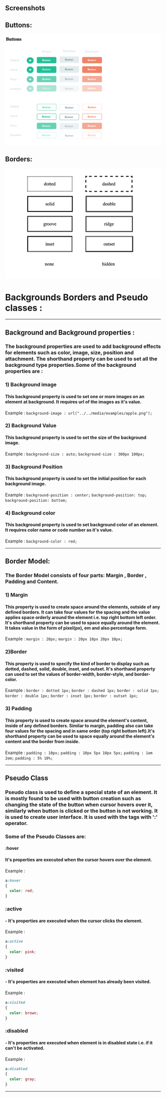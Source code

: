 ## Screenshots

## Buttons:
![App Screenshot](./buttons.png)

## Borders:
![App Screenshot](./borders.png)

# Backgrounds Borders and Pseudo classes :

---

## Background and Background properties :
###  The background properties are used to add background effects for elements such as color, image, size, position and attachment. The shorthand property can be used to set all the background type properties.Some of the background properties are :

### 1) Background image 
#### This background property is used to set one or more images on an element at background. It requires url of the images as it's value.
Example : `background-image : url("../../media/examples/apple.png");`

### 2) Background Value
####  This background property is used to set the size of the background image.
Example : `background-size : auto;`
          `background-size : 300px 100px;`

### 3) Background Position 
#### This background property is used to set the initial position for each background image.
 Example : `background-position : center;`
           `background-position: top;`
           `background-position: bottom;` 

### 4) Background color
#### This background property is used to set background color of an element. It requires color name or code number as it's value.
Example : `background-color : red;` 

---

## Border Model:
### The Border Model consists of four parts: Margin , Border , Padding and Content.
### 1) Margin
#### This property is used to create space around the elements, outside of any defined borders. It can take four values for the spacing and the value applies space orderly around the element i.e. top right bottom left order. It's shorthand property can be used to space equally around the element. It takes value in the form of pixel(px), em and also percentage form.
Example : `margin : 20px;`
          `margin : 20px 10px 20px 10px;` 

### 2)Border
#### This property is used to specify the kind of border to display such as dotted, dashed, solid, double, inset, and outset. It's shorthand property can used to set the values of border-width, border-style, and border-color.
Example : `border : dotted 1px;`
`border : dashed 1px;` 
`border : solid 1px;` 
`border : double 1px;` 
`border : inset 1px;` 
`border : outset 1px;`

### 3) Padding
#### This property is used to create space around the element's content, inside of any defined borders. Similar to margin, padding also can take four values for the spacing and in same order (top right bottom left).It's shorthand property can be used to space equally around the element's content and the border from inside.
Example : `padding : 10px;`
          `padding : 10px 5px 10px 5px;` 
          `padding : 1em 2em;` 
          `padding : 5% 10%;`

---

## Pseudo Class
### Pseudo class is used to define a special state of an element. It is mostly found to be used with button creation such as changing the state of the button when cursor hovers over it, similarly when button is clicked or the button is not working. It is used to create user interface. It is used with the tags with ':' operator.


### Some of the Pseudo Classes are:
#### :hover
#### It's properties are executed when the cursor hovers over the element.
Example :

```CSS
a:hover 
{
  color: red;
}
```

### :active
#### - It's properties are executed when the cursor clicks the element.
Example :

```CSS
a:active 
{
  color: pink;
}
```

### :visited
#### - It's properties are executed when element has already been visited.
Example :

```CSS
a:visited 
{
  color: brown;
}
```

### :disabled
#### - It's properties are executed when element is in disabled state i.e. if it can't be activated.
Example :

```CSS
a:disabled 
{
  color: gray;
}
```
---